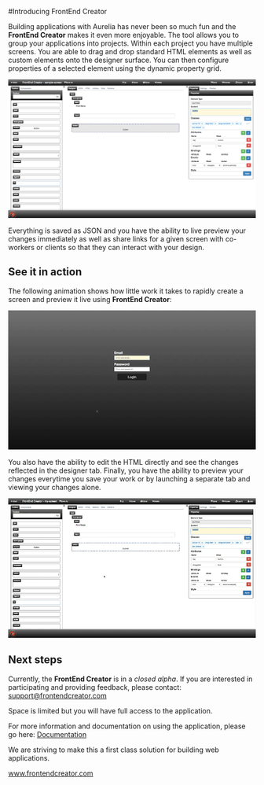 #Introducing FrontEnd Creator

Building applications with Aurelia has never been so much fun and the **FrontEnd Creator** makes it even more enjoyable. The tool allows you to group your applications into projects. Within each project you have multiple screens. You are able to drag and drop standard HTML elements as well as custom elements onto the designer surface. You can then configure properties of a selected element using the dynamic property grid. 

![Designer](images/designer-home.png)

Everything is saved as JSON and you have the ability to live preview your changes immediately as well as share links for a given screen with co-workers or clients so that they can interact with your design.

## See it in action

The following animation shows how little work it takes to rapidly create a screen and preview it live using **FrontEnd Creator**:

![Designer Animation](images/frontendcreator.gif)

You also have the ability to edit the HTML directly and see the changes reflected in the designer tab. Finally, you have the ability to preview your changes everytime you save your work or by launching a separate tab and viewing  your changes alone.

![Designer Animation](images/frontendcreator-html.gif)

## Next steps

Currently, the **FrontEnd Creator** is in a *closed alpha*. If you are interested in participating and providing feedback, please contact: <support@frontendcreator.com>

Space is limited but you will have full access to the application.

For more information and documentation on using the application, please go here: [ Documentation ](https://bitbucket.org/matt.duffield/frontendcreator/wiki/Home)

We are striving to make this a first class solution for building web applications.

[ www.frontendcreator.com ](http://www.frontendcreator.com)
